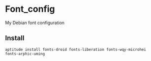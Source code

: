 Font_config
===========

My Debian font configuration

## Install

    aptitude install fonts-droid fonts-liberation fonts-wqy-microhei fonts-arphic-uming
